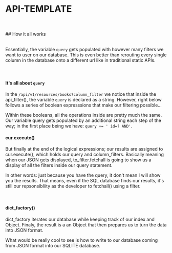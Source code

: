 # API-TEMPLATE
<br/>
<br/>
## How it all works
<br/>
<br/>


Essentially, the variable `query` gets populated with however many filters we want to user on our database. This is even better than rerouting every single column in the database onto a different url like in traditional static APIs. 
<br/>
<br/>
<br/>


#### It's all about `query`
In the `/api/v1/resources/books?column_filter` we notice that inside the api_filter(), the variable `query` is declared as a string. However, right below follows a series of boolean expresssions that make our filtering possible...
<br/>

Within these booleans, all the operations inside are pretty much the same. Our variable query gets populated by an additional string each step of the way; in the first place being we have: `query += ' id=? AND'`. 
<br/>

#### cur.execute()
But finally at the end of the logical expressions; our results are assigned to cur.execute(), which holds our query and column_filters. Basically meaning when our JSON gets displayed, to_filter.fetchall is going to show us a display of all the filters inside our query statement. 
<br/>

In other words: just because you have the query, it don't mean I will show you the results. That means, even if the SQL database finds our results, it's still our repsonsibliity as the developer to fetchall() using a filter. 

<br/>

#### dict_factory()
dict_factory iterates our database while keeping track of our index and Object. Finaly, the result is a an Object that then prepares us to turn the data into JSON format. 



What would be really cool to see is how to write to our database coming from JSON format into our SQLITE database.